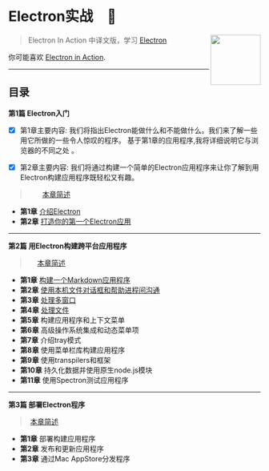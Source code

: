 # Electron实战　:dizzy:

[<img src="https://james-1258744956.cos.ap-shanghai.myqcloud.com/ElectronInAction/chapter03/electron.svg" align="right" width="100">](https://electronjs.org)

> Electron In Action 中译文版，学习 [Electron](https://electronjs.org)

你可能喜欢 [Electron in Action](https://github.com/electron-in-action).



------



## 目录

**第1篇 Electron入门**

- [x] 第1章主要内容: 我们将指出Electron能做什么和不能做什么。我们来了解一些用它所做的一些令人惊叹的程序。 基于第1章的应用程序,我将详细说明它与浏览器的不同之处 。

- [x] 第2章主要内容: 我们将通过构建一个简单的Electron应用程序来让你了解到用Electron构建应用程序既轻松又有趣。

  

> 　　[本章简述](https://github.com/sanshengshui/AUG/wiki/1-Electron%E5%85%A5%E9%97%A8)

- **第1章** [介绍Electron](https://github.com/sanshengshui/AUG/wiki/1.1-%E4%BB%8B%E7%BB%8DElectron)
- **第2章** [打造你的第一个Electron应用](https://github.com/sanshengshui/AUG/wiki/1.2-%E6%89%93%E9%80%A0%E4%BD%A0%E7%9A%84%E7%AC%AC%E4%B8%80%E4%B8%AAElectron%E5%BA%94%E7%94%A8)



------

**第2篇 用Electron构建跨平台应用程序**

> ​	　[本章简述](https://github.com/sanshengshui/AUG/wiki/2-%E7%94%A8Electron%E6%9E%84%E5%BB%BA%E8%B7%A8%E5%B9%B3%E5%8F%B0%E5%BA%94%E7%94%A8%E7%A8%8B%E5%BA%8F)

- **第1章** [构建一个Markdown应用程序](https://github.com/sanshengshui/AUG/wiki/2.1-%E6%9E%84%E5%BB%BA%E4%B8%80%E4%B8%AA%E7%AC%94%E8%AE%B0%E5%BA%94%E7%94%A8%E7%A8%8B%E5%BA%8F)
- **第2章** [使用本机文件对话框和帮助进程间沟通](https://github.com/sanshengshui/AUG/wiki/2.2-%E4%BD%BF%E7%94%A8%E6%9C%AC%E6%9C%BA%E6%96%87%E4%BB%B6%E5%AF%B9%E8%AF%9D%E6%A1%86%E5%92%8C%E5%B8%AE%E5%8A%A9%E8%BF%9B%E7%A8%8B%E9%97%B4%E6%B2%9F%E9%80%9A)
- **第3章** [处理多窗口](https://github.com/sanshengshui/AUG/wiki/2.3-%E5%A4%84%E7%90%86%E5%A4%9A%E7%AA%97%E5%8F%A3)
- **第4章** [处理文件](https://github.com/sanshengshui/AUG/wiki/2.4-%E5%A4%84%E7%90%86%E6%96%87%E4%BB%B6)
- **第5章** 构建应用程序和上下文菜单
- **第6章** 高级操作系统集成和动态菜单项
- **第7章** 介绍tray模式
- **第8章** 使用菜单栏库构建应用程序
- **第9章** 使用transpilers和框架
- **第10章** 持久化数据并使用原生node.js模块
- **第11章** 使用Spectron测试应用程序



------

**第3篇 部署Electron程序**

> ​        [本章简述](https://github.com/sanshengshui/AUG/wiki/3-%E9%83%A8%E7%BD%B2Electron%E7%A8%8B%E5%BA%8F)

- **第1章** 部署构建应用程序
- **第2章** 发布和更新应用程序
- **第3章** 通过Mac AppStore分发程序



